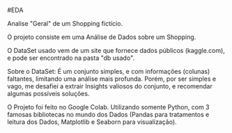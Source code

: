#EDA

Analise "Geral" de um Shopping fictício.

O projeto consiste em uma Análise de Dados sobre um Shopping.

O DataSet usado vem de um site que fornece dados públicos (kaggle.com), e pode ser encontrado na pasta "db usado".

Sobre o DataSet: É um conjunto simples, e com informações (colunas) faltantes, limitando uma análise mais profunda. Porém, por ser simples e vago, me desafiei a extrair Insights valiosos do conjunto, e recomendar algumas possíveis soluções.

O Projeto foi feito no Google Colab. Utilizando somente Python, com 3 famosas bibliotecas no mundo dos Dados (Pandas para tratamentos e leitura dos Dados, Matplotlib e Seaborn para visualização).
